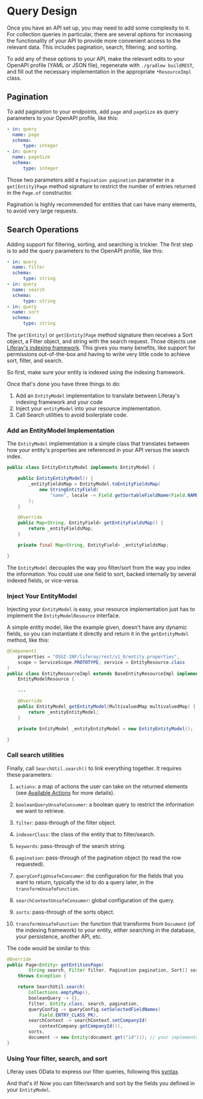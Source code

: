 # Query Design

Once you have an API set up, you may need to add some complexity to it. For collection queries in particular, there are several options for increasing the functionality of your API to provide more convenient access to the relevant data. This includes pagination, search, filtering, and sorting.

To add any of these options to your API, make the relevant edits to your OpenAPI profile (YAML or JSON file), regenerate with `./gradlew buildREST`, and fill out the necessary implementation in the appropriate `*ResourceImpl` class.

## Pagination

To add pagination to your endpoints, add `page` and `pageSize` as query parameters to your OpenAPI profile, like this:

```yaml
- in: query
  name: page
  schema:
      type: integer
- in: query
  name: pageSize
  schema:
      type: integer
```

Those two parameters add a `Pagination pagination` parameter in a `get[Entity]Page` method signature to restrict the number of entries returned in the `Page.of` constructor.

Pagination is highly recommended for entities that can have many elements, to avoid very large requests.

## Search Operations

Adding support for filtering, sorting, and searching is trickier. The first step is to add the query parameters to the OpenAPI profile, like this:

```yaml
- in: query
  name: filter
  schema:
      type: string
- in: query
  name: search
  schema:
      type: string
- in: query
  name: sort
  schema:
      type: string
```

The `get[Entity]` or `get[Entity]Page` method signature then receives a Sort object, a Filter object, and string with the search request. Those objects use [Liferay's indexing framework](../../using-search/developer-guide/model-entity-indexing.rst). This gives you many benefits, like support for permissions out-of-the-box and having to write very little code to achieve sort, filter, and search.

So first, make sure your entity is indexed using the indexing framework.

Once that's done you have three things to do:

1. Add an `EntityModel` implementation to translate between Liferay's indexing framework and your code
1. Inject your `entityModel` into your resource implementation.
1. Call Search utilities to avoid boilerplate code.

### Add an EntityModel Implementation

The `EntityModel` implementation is a simple class that translates between how your entity's properties are referenced in your API versus the search index.

```java
public class EntityEntityModel implements EntityModel {

	public EntityEntityModel() {
		_entityFieldsMap = EntityModel.toEntityFieldsMap(
			new StringEntityField(
				"name", locale -> Field.getSortableFieldName(Field.NAME))
		);
	}

	@Override
	public Map<String, EntityField> getEntityFieldsMap() {
		return _entityFieldsMap;
	}

	private final Map<String, EntityField> _entityFieldsMap;

}
```

The `EntityModel` decouples the way you filter/sort from the way you index the information. You could use one field to sort, backed internally by several indexed fields, or vice-versa.

### Inject Your EntityModel

Injecting your `EntityModel` is easy, your resource implementation just has to implement the `EntityModelResource` interface.

A simple entity model, like the example given, doesn't have any dynamic fields, so you can instantiate it directly and return it in the `getEntityModel` method, like this:

```java
@Component(
	properties = "OSGI-INF/liferay/rest/v1_0/entity.properties",
	scope = ServiceScope.PROTOTYPE, service = EntityResource.class
)
public class EntityResourceImpl extends BaseEntityResourceImpl implements
	EntityModelResource {

	...

	@Override
	public EntityModel getEntityModel(MultivaluedMap multivaluedMap) {
		return _entityEntityModel;
	}

	private EntityModel _entityEntityModel = new EntityEntityModel();

}
```

### Call search utilities

Finally, call `SearchUtil.search()` to link everything together. It requires these parameters:

1. `actions`: a map of actions the user can take on the returned elements (see [Available Actions](./available-actions.md) for more details).

1. `booleanQueryUnsafeConsumer`: a boolean query to restrict the information we want to retrieve.

1. `filter`: pass-through of the filter object.

1. `indexerClass`: the class of the entity that to filter/search.

1. `keywords`: pass-through of the search string.

1. `pagination`: pass-through of the pagination object (to read the row requested).

1. `queryConfigUnsafeConsumer`: the configuration for the fields that you want to return, typically the id to do a query later, in the `transformUnsafeFunction`.

1. `searchContextUnsafeConsumer`: global configuration of the query.

1. `sorts`: pass-through of the sorts object.

1. `transformUnsafeFunction`: the function that transforms from `Document` (of the indexing framework) to your entity, either searching in the database, your persistence, another API, etc.

The code would be similar to this:

```java
@Override
public Page<Entity> getEntitiesPage(
		String search, Filter filter, Pagination pagination, Sort[] sorts)
	throws Exception {

	return SearchUtil.search(
		Collections.emptyMap(),
		booleanQuery -> {},
		filter, Entity.class, search, pagination,
		queryConfig -> queryConfig.setSelectedFieldNames(
			Field.ENTRY_CLASS_PK),
		searchContext -> searchContext.setCompanyId(
			contextCompany.getCompanyId()),
		sorts,
		document -> new Entity(document.get("id"))); // your implementation here
}
```

### Using Your filter, search, and sort

Liferay uses OData to express our filter queries, following this [syntax](https://help.liferay.com/hc/en-us/articles/360036343152-Filter-Sort-and-Search).

And that's it! Now you can filter/search and sort by the fields you defined in your `EntityModel`.